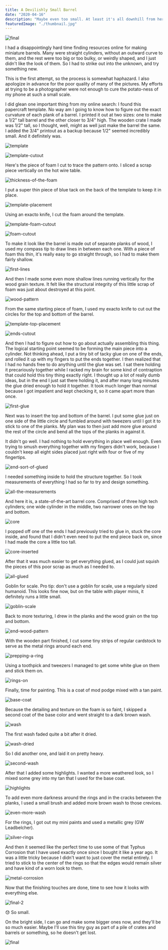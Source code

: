 ```yaml
---
title: A Devilishly Small Barrel
date: "2020-04-16"
description: "Maybe even too small. At least it's all downhill from here."
featuredImage: "./thumbnail.jpg"
---
```


![final](thumbnail.jpg)

I had a disappointingly hard time finding resources online for making miniature barrels. Many were straight cylinders, without an outward curve to them, and the rest were too big or too bulky, or weirdly shaped, and I just didn't like the look of them. So I had to strike out into the unknown, and try something new.

This is the first attempt, so the process is somewhat haphazard. I also apologize in advance for the poor quality of many of the pictures. My efforts at trying to be a photographer were not enough to cure the potato-ness of my phone at such a small scale.

I did glean one important thing from my online search: I found this papercraft template. No way am I going to know how to figure out the exact curvature of each plank of a barrel. I printed it out at two sizes: one to make a 1/2" tall barrel and the other closer to 3/4" high. The wooden crate I made was 1/2" tall, so I thought, well, might as well just make the barrel the same. I added the 3/4" printout as a backup because 1/2" seemed incredibly small. And it definitely was.

![template](template.jpg)

![template-cutout](template-cutout.jpg)

Here's the piece of foam I cut to trace the pattern onto. I sliced a scrap piece vertically on the hot wire table.

![thickness-of-the-foam](thickness-of-the-foam.jpg)

I put a super thin piece of blue tack on the back of the template to keep it in place.

![template-placement](template-placement.jpg)

Using an exacto knife, I cut the foam around the template.

![template-foam-cutout](template-foam-cutout.jpg)

![foam-cutout](foam-cutout.jpg)

To make it look like the barrel is made out of separate planks of wood, I used my compass tip to draw lines in between each one. With a piece of foam this thin, it's really easy to go straight through, so I had to make them fairly shallow.

![first-lines](first-lines.jpg)

And then I made some even more shallow lines running vertically for the wood grain texture. It felt like the structural integrity of this little scrap of foam was just about destroyed at this point.

![wood-pattern](wood-pattern.jpg)

From the same starting piece of foam, I used my exacto knife to cut out the circles for the top and bottom of the barrel.

![template-top-placement](template-top-placement.jpg)

![ends-cutout](ends-cutout.jpg)

And then I had to figure out how to go about actually assembling this thing. The logical starting point seemed to be forming the main piece into a cylinder. Not thinking ahead, I put a tiny bit of tacky glue on one of the ends, and rolled it up with my fingers to put the ends together. I then realized that I had no hands free to do anything until the glue was set. I sat there holding it precariously together while I racked my brain for some kind of contraption that could hold this tiny thing exactly right. I thought up a lot of really dumb ideas, but in the end I just sat there holding it, and after many long minutes the glue dried enough to hold it together. It took much longer than normal because I got impatient and kept checking it, so it came apart more than once.

![first-glue](first-glue.jpg)

Next was to insert the top and bottom of the barrel. I put some glue just on one side of the little circle and fumbled around with tweezers until I got it to stick to one of the planks. My plan was to then just add more glue around the rest of the circle and bend all the tops of the planks in against it.

It didn't go well. I had nothing to hold everything in place well enough. Even trying to smush everything together with my fingers didn't work, because I couldn't keep all eight sides placed just right with four or five of my fingertips.

![end-sort-of-glued](end-sort-of-glued.jpg)

I needed something inside to hold the structure together. So I took measurements of everything I had so far to try and design something.

![all-the-measurements](all-the-measurements.jpg)

And here it is, a state-of-the-art barrel core. Comprised of three high tech cylinders; one wide cylinder in the middle, two narrower ones on the top and bottom.

![core](core.jpg)

I popped off one of the ends I had previously tried to glue in, stuck the core inside, and found that I didn't even need to put the end piece back on, since I had made the core a little too tall.

![core-inserted](core-inserted.jpg)

After that it was much easier to get everything glued, as I could just squish the pieces of this poor scrap as much as I needed to.

![all-glued](all-glued.jpg)

Goblin for scale. Pro tip: don't use a goblin for scale, use a regularly sized humanoid. This looks fine now, but on the table with player minis, it definitely runs a little small.

![goblin-scale](goblin-scale.jpg)

Back to more texturing, I drew in the planks and the wood grain on the top and bottom.

![end-wood-pattern](end-wood-pattern.jpg)

With the wooden part finished, I cut some tiny strips of regular cardstock to serve as the metal rings around each end.

![prepping-a-ring](prepping-a-ring.jpg)

Using a toothpick and tweezers I managed to get some white glue on them and stick them on.

![rings-on](rings-on.jpg)

Finally, time for painting. This is a coat of mod podge mixed with a tan paint.

![base-coat](base-coat.jpg)

Because the detailing and texture on the foam is so faint, I skipped a second coat of the base color and went straight to a dark brown wash.

![wash](wash.jpg)

The first wash faded quite a bit after it dried.

![wash-dried](wash-dried.jpg)

So I did another one, and laid it on pretty heavy.

![second-wash](second-wash.jpg)

After that I added some highlights. I wanted a more weathered look, so I mixed some grey into my tan that I used for the base coat.

![highlights](highlights.jpg)

To add even more darkness around the rings and in the cracks between the planks, I used a small brush and added more brown wash to those crevices.

![even-more-wash](even-more-wash.jpg)

For the rings, I got out my mini paints and used a metallic grey (GW Leadbelcher).

![silver-rings](silver-rings.jpg)

And then it seemed like the perfect time to use some of that Typhus Corrosion that I have used exactly once since I bought it like a year ago. It was a little tricky because I didn't want to just cover the metal entirely. I tried to stick to the center of the rings so that the edges would remain silver and have kind of a worn look to them.

![metal-corrosion](metal-corrosion.jpg)

Now that the finishing touches are done, time to see how it looks with everything else.

![final-2](final-2.jpg)

😓 So small.

On the bright side, I can go and make some bigger ones now, and they'll be so much easier. Maybe I'll use this tiny guy as part of a pile of crates and barrels or something, so he doesn't get lost.

![final](final.jpg)
